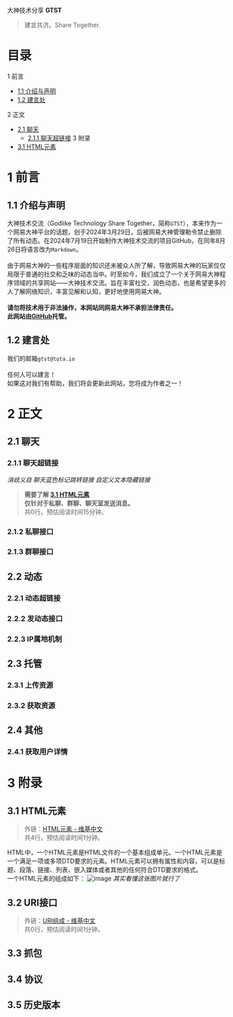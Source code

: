 大神技术分享 
__GTST__
> 建言共济。Share Together.

# 目录
1 前言
 - [1.1 介绍与声明]()
 - [1.2 建言处]()

2 正文
 - [2.1 聊天]()
   - [2.1.1 聊天超链接]()
3 附录
 - [3.1 HTML元素](#31-html%E5%85%83%E7%B4%A0)

# 1 前言
## 1.1 介绍与声明
大神技术交流（Godlike Technology Share Together，简称`GTST`），本来作为一个网易大神平台的话题，创于2024年3月29日，后被网易大神管理勒令禁止删除了所有动态。在2024年7月19日开始制作大神技术交流的项目GitHub，在同年8月26日将语言改为`Markdown`。<br /><br />
由于网易大神的一些程序层面的知识还未被众人所了解，导致网易大神的玩家仅仅局限于普通的社交和乏味的动态当中。时至如今，我们成立了一个关于网易大神程序领域的共享网站——大神技术交流。旨在丰富社交，润色动态，也是希望更多的人了解网络知识，丰富见解和认知，更好地使用网易大神。<br /><br />
__请勿将技术用于非法操作，本网站同网易大神不承担法律责任。__<br />
__此网站由[GitHub](https://github.com)托管。__
## 1.2 建言处
我们的邮箱`gtst@tuta.io`<br /><br />
任何人可以建言！<br />
如果这对我们有帮助，我们将会更新此网站，您将成为作者之一！
# 2 正文
## 2.1 聊天
### 2.1.1 聊天超链接
_消歧义自 聊天蓝色标记跳转链接 自定义文本隐藏链接_
> __需要了解 [3.1 HTML元素](#31-html%E5%85%83%E7%B4%A0)<br />
> 仅针对于私聊、群聊、聊天室发送消息。__<br />
> 共0行，预估阅读时间15分钟。

### 2.1.2 私聊接口
### 2.1.3 群聊接口
## 2.2 动态
### 2.2.1 动态超链接
### 2.2.2 发动态接口
### 2.2.3 IP属地机制
## 2.3 托管
### 2.3.1 上传资源
### 2.3.2 获取资源
## 2.4 其他
### 2.4.1 获取用户详情
# 3 附录
## 3.1 HTML元素
> 外链：[HTML元素 - 维基中文]()<br />
> 共4行，预估阅读时间1分钟。

HTML中，一个HTML元素是HTML文件的一个基本组成单元。一个HTML元素是一个满足一项或多项DTD要求的元素。HTML元素可以拥有属性和内容，可以是标题、段落、链接、列表、嵌入媒体或者其他的任何符合DTD要求的格式。<br />一个HTML元素的组成如下：
![image](https://github.com/user-attachments/assets/94d6900c-f519-443f-91f5-d935da5ed5f6)
_其实看懂这张图片就行了_
## 3.2 URI接口
> 外链：[URI组成 - 维基中文]()<br />
> 共0行，预估阅读时间1分钟。

## 3.3 抓包
## 3.4 协议
## 3.5 历史版本







